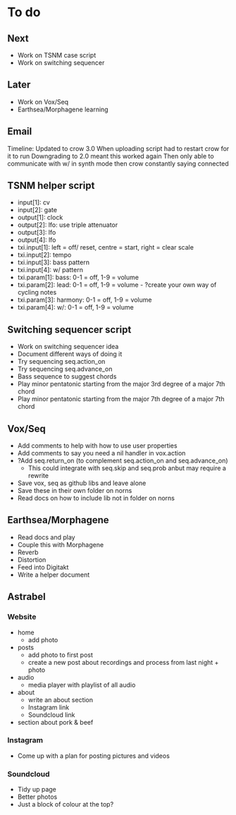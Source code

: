 # To do

## Next
- Work on TSNM case script
- Work on switching sequencer

## Later
- Work on Vox/Seq
- Earthsea/Morphagene learning

## Email
Timeline:
Updated to crow 3.0
When uploading script had to restart crow for it to run
Downgrading to 2.0 meant this worked again
Then only able to communicate with w/ in synth mode
then crow constantly saying connected



## TSNM helper script
- input[1]: cv
- input[2]: gate
- output[1]: clock
- output[2]: lfo: use triple attenuator
- output[3]: lfo
- output[4]: lfo
- txi.input[1]: left = off/ reset, centre = start, right = clear scale
- txi.input[2]: tempo
- txi.input[3]: bass pattern
- txi.input[4]: w/ pattern
- txi.param[1]: bass: 0-1 = off, 1-9 = volume
- txi.param[2]: lead: 0-1 = off, 1-9 = volume - ?create your own way of cycling notes
- txi.param[3]: harmony: 0-1 = off, 1-9 = volume
- txi.param[4]: w/: 0-1 = off, 1-9 = volume

## Switching sequencer script
- Work on switching sequencer idea
- Document different ways of doing it
- Try sequencing seq.action_on
- Try sequencing seq.advance_on
- Bass sequence to suggest chords
- Play minor pentatonic starting from the major 3rd degree of a major 7th chord
- Play minor pentatonic starting from the major 7th degree of a major 7th chord

## Vox/Seq
- Add comments to help with how to use user properties
- Add comments to say you need a nil handler in vox.action
- ?Add seq.return_on (to complement seq.action_on and seq.advance_on)
  - This could integrate with seq.skip and seq.prob anbut may require a rewrite
- Save vox, seq as github libs and leave alone
- Save these in their own folder on norns
- Read docs on how to include lib not in folder on norns

## Earthsea/Morphagene
- Read docs and play
- Couple this with Morphagene
- Reverb
- Distortion
- Feed into Digitakt
- Write a helper document

## Astrabel
### Website
- home
  - add photo
- posts
  - add photo to first post
  - create a new post about recordings and process from last night + photo
- audio
  - media player with playlist of all audio
- about
  - write an about section
  - Instagram link
  - Soundcloud link
- section about pork & beef

### Instagram
- Come up with a plan for posting pictures and videos

### Soundcloud
- Tidy up page
- Better photos
- Just a block of colour at the top?
